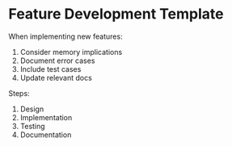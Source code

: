 # Feature Development Template

When implementing new features:
1. Consider memory implications
2. Document error cases
3. Include test cases
4. Update relevant docs

Steps:
1. Design
2. Implementation
3. Testing
4. Documentation 